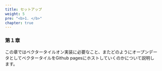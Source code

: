```yaml
---
title: セットアップ
weight: 5
pre: "<b>1. </b>"
chapter: true
---
```


### 第１章

この章ではベクタータイルオン実装に必要なこと、またどのようにオープンデータとしてベクタータイルをGithub pagesにホストしていくのかについて説明します。


